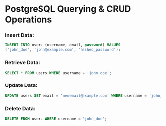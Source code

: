 #  PostgreSQL Querying & CRUD Operations
### Insert Data:
```sql
INSERT INTO users (username, email, password) VALUES
('john_doe', 'john@example.com', 'hashed_password');
```
### Retrieve Data:
```sql
SELECT * FROM users WHERE username = 'john_doe';
```
### Update Data:
```sql
UPDATE users SET email = 'newemail@example.com' WHERE username = 'john_doe';
```
### Delete Data:
```sql
DELETE FROM users WHERE username = 'john_doe';
```
